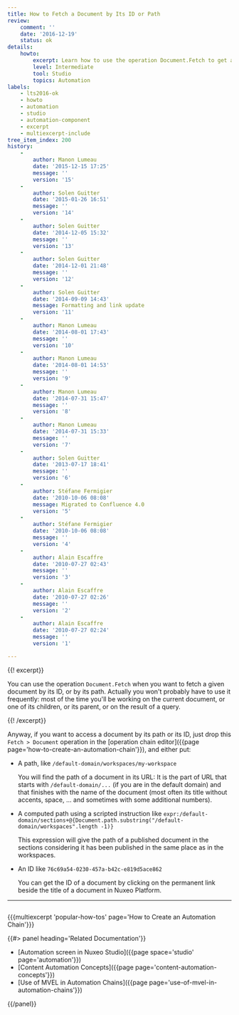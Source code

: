 ```yaml
---
title: How to Fetch a Document by Its ID or Path
review:
    comment: ''
    date: '2016-12-19'
    status: ok
details:
    howto:
        excerpt: Learn how to use the operation Document.Fetch to get a document by its ID or its path.
        level: Intermediate
        tool: Studio
        topics: Automation
labels:
    - lts2016-ok
    - howto
    - automation
    - studio
    - automation-component
    - excerpt
    - multiexcerpt-include
tree_item_index: 200
history:
    -
        author: Manon Lumeau
        date: '2015-12-15 17:25'
        message: ''
        version: '15'
    -
        author: Solen Guitter
        date: '2015-01-26 16:51'
        message: ''
        version: '14'
    -
        author: Solen Guitter
        date: '2014-12-05 15:32'
        message: ''
        version: '13'
    -
        author: Solen Guitter
        date: '2014-12-01 21:48'
        message: ''
        version: '12'
    -
        author: Solen Guitter
        date: '2014-09-09 14:43'
        message: Formatting and link update
        version: '11'
    -
        author: Manon Lumeau
        date: '2014-08-01 17:43'
        message: ''
        version: '10'
    -
        author: Manon Lumeau
        date: '2014-08-01 14:53'
        message: ''
        version: '9'
    -
        author: Manon Lumeau
        date: '2014-07-31 15:47'
        message: ''
        version: '8'
    -
        author: Manon Lumeau
        date: '2014-07-31 15:33'
        message: ''
        version: '7'
    -
        author: Solen Guitter
        date: '2013-07-17 18:41'
        message: ''
        version: '6'
    -
        author: Stéfane Fermigier
        date: '2010-10-06 08:08'
        message: Migrated to Confluence 4.0
        version: '5'
    -
        author: Stéfane Fermigier
        date: '2010-10-06 08:08'
        message: ''
        version: '4'
    -
        author: Alain Escaffre
        date: '2010-07-27 02:43'
        message: ''
        version: '3'
    -
        author: Alain Escaffre
        date: '2010-07-27 02:26'
        message: ''
        version: '2'
    -
        author: Alain Escaffre
        date: '2010-07-27 02:24'
        message: ''
        version: '1'

---
```

{{! excerpt}}

You can use the operation `Document.Fetch` when you want to fetch a given document by its ID, or by its path. Actually you won't probably have to use it frequently: most of the time you'll be working on the current document, or one of its children, or its parent, or on the result of a query.

{{! /excerpt}}

Anyway, if you want to access a document by its path or its ID, just drop this `Fetch > Document` operation in the [operation chain editor]({{page page='how-to-create-an-automation-chain'}}), and either put:

*   A path, like `/default-domain/workspaces/my-workspace`

    You will find the path of a document in its URL: It is the part of URL that starts with `/default-domain/...` (if you are in the default domain) and that finishes with the name of the document (most often its title without accents, space, ... and sometimes with some additional numbers).
*   A computed path using a scripted instruction like `expr:/default-domain/sections+@{Document.path.substring("/default-domain/workspaces".length -1)}`

    This expression will give the path of a published document in the sections considering it has been published in the same place as in the workspaces.
*   An ID like `76c69a54-0230-457a-b42c-e819d5ace862`

    You can get the ID of a document by clicking on the permanent link beside the title of a document in Nuxeo Platform.

* * *

<div class="row" data-equalizer data-equalize-on="medium"><div class="column medium-6">

{{{multiexcerpt 'popular-how-tos' page='How to Create an Automation Chain'}}}

</div><div class="column medium-6">{{#> panel heading='Related Documentation'}}

- [Automation screen in Nuxeo Studio]({{page space='studio' page='automation'}})
- [Content Automation Concepts]({{page page='content-automation-concepts'}})
- [Use of MVEL in Automation Chains]({{page page='use-of-mvel-in-automation-chains'}})

{{/panel}}</div></div>
